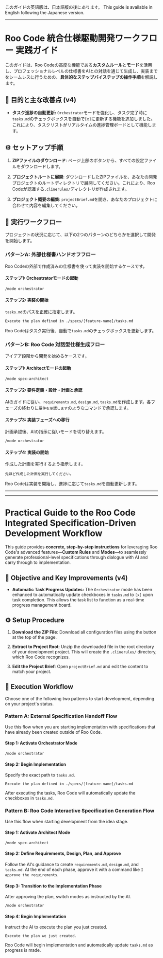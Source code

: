 このガイドの英語版は、日本語版の後にあります。
This guide is available in English following the Japanese version.

---

# Roo Code 統合仕様駆動開発ワークフロー 実践ガイド

このガイドは、Roo Codeの高度な機能である**カスタムルール**と**モード**を活用し、プロフェッショナルレベルの仕様書をAIとの対話を通じて生成し、実装までをシームレスに行うための、**具体的なステップバイステップの操作手順**を解説します。

## 🎯 目的と主な改善点 (v4)

* **タスク進捗の自動更新:** `Orchestrator`モードを強化し、タスク完了時に`tasks.md`のチェックボックスを自動で`[x]`に更新する機能を追加しました。これにより、タスクリストがリアルタイムの進捗管理ボードとして機能します。

## ⚙️ セットアップ手順

1. **ZIPファイルのダウンロード**: ページ上部のボタンから、すべての設定ファイルをダウンロードします。

2. **プロジェクトルートに展開**: ダウンロードしたZIPファイルを、あなたの開発プロジェクトのルートディレクトリで展開してください。これにより、Roo Codeが認識する`.clinerules/`ディレクトリが作成されます。

3. **プロジェクト概要の編集**: `projectBrief.md`を開き、あなたのプロジェクトに合わせて内容を編集してください。

## 🚀 実行ワークフロー

プロジェクトの状況に応じて、以下の2つのパターンのどちらかを選択して開発を開始します。

### パターンA: 外部仕様書ハンドオフフロー

Roo Codeの外部で作成済みの仕様書を使って実装を開始するケースです。

#### ステップ1: Orchestratorモードの起動

```
/mode orchestrator
```

#### ステップ2: 実装の開始

`tasks.md`のパスを正確に指定します。

```
Execute the plan defined in ./specs/[feature-name]/tasks.md
```

Roo Codeはタスク実行後、自動で`tasks.md`のチェックボックスを更新します。

### パターンB: Roo Code 対話型仕様生成フロー

アイデア段階から開発を始めるケースです。

#### ステップ1: Architectモードの起動

```
/mode spec-architect
```

#### ステップ2: 要件定義・設計・計画と承認

AIのガイドに従い、`requirements.md`, `design.md`, `tasks.md`を作成します。各フェーズの終わりに`要件を承認します`のようなコマンドで承認します。

#### ステップ3: 実装フェーズへの移行

計画承認後、AIの指示に従いモードを切り替えます。

```
/mode orchestrator
```

#### ステップ4: 実装の開始

作成した計画を実行するよう指示します。

```
先ほど作成した計画を実行してください。
```

Roo Codeは実装を開始し、進捗に応じて`tasks.md`を自動更新します。

---
---

# Practical Guide to the Roo Code Integrated Specification-Driven Development Workflow

This guide provides **concrete, step-by-step instructions** for leveraging Roo Code's advanced features—**Custom Rules** and **Modes**—to seamlessly generate professional-level specifications through dialogue with AI and carry through to implementation.

## 🎯 Objective and Key Improvements (v4)

* **Automatic Task Progress Updates:** The `Orchestrator` mode has been enhanced to automatically update checkboxes in `tasks.md` to `[x]` upon task completion. This allows the task list to function as a real-time progress management board.

## ⚙️ Setup Procedure

1. **Download the ZIP File**: Download all configuration files using the button at the top of the page.

2. **Extract to Project Root**: Unzip the downloaded file in the root directory of your development project. This will create the `.clinerules/` directory, which Roo Code recognizes.

3. **Edit the Project Brief**: Open `projectBrief.md` and edit the content to match your project.

## 🚀 Execution Workflow

Choose one of the following two patterns to start development, depending on your project's status.

### Pattern A: External Specification Handoff Flow

Use this flow when you are starting implementation with specifications that have already been created outside of Roo Code.

#### Step 1: Activate Orchestrator Mode

```
/mode orchestrator
```

#### Step 2: Begin Implementation

Specify the exact path to `tasks.md`.

```
Execute the plan defined in ./specs/[feature-name]/tasks.md
```

After executing the tasks, Roo Code will automatically update the checkboxes in `tasks.md`.

### Pattern B: Roo Code Interactive Specification Generation Flow

Use this flow when starting development from the idea stage.

#### Step 1: Activate Architect Mode

```
/mode spec-architect
```

#### Step 2: Define Requirements, Design, Plan, and Approve

Follow the AI's guidance to create `requirements.md`, `design.md`, and `tasks.md`. At the end of each phase, approve it with a command like `I approve the requirements`.

#### Step 3: Transition to the Implementation Phase

After approving the plan, switch modes as instructed by the AI.

```
/mode orchestrator
```

#### Step 4: Begin Implementation

Instruct the AI to execute the plan you just created.

```
Execute the plan we just created.
```

Roo Code will begin implementation and automatically update `tasks.md` as progress is made.
